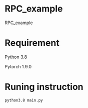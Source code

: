 # RPC_example
RPC_example

# Requirement

Python 3.8 

Pytorch 1.9.0




# Runing instruction

```
python3.8 main.py
```

